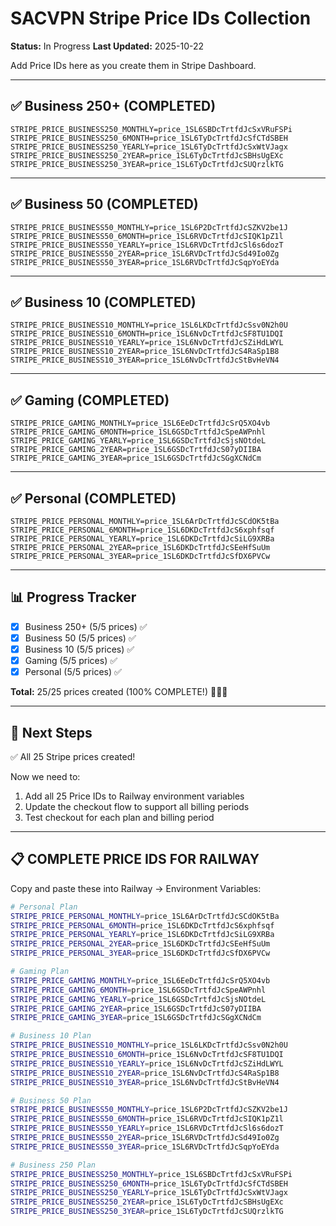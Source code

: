 # SACVPN Stripe Price IDs Collection

**Status:** In Progress
**Last Updated:** 2025-10-22

Add Price IDs here as you create them in Stripe Dashboard.

---

## ✅ Business 250+ (COMPLETED)

```
STRIPE_PRICE_BUSINESS250_MONTHLY=price_1SL6SBDcTrtfdJcSxVRuFSPi
STRIPE_PRICE_BUSINESS250_6MONTH=price_1SL6TyDcTrtfdJcSfCTdSBEH
STRIPE_PRICE_BUSINESS250_YEARLY=price_1SL6TyDcTrtfdJcSxWtVJagx
STRIPE_PRICE_BUSINESS250_2YEAR=price_1SL6TyDcTrtfdJcSBHsUgEXc
STRIPE_PRICE_BUSINESS250_3YEAR=price_1SL6TyDcTrtfdJcSUQrzlkTG
```

---

## ✅ Business 50 (COMPLETED)

```
STRIPE_PRICE_BUSINESS50_MONTHLY=price_1SL6P2DcTrtfdJcSZKV2be1J
STRIPE_PRICE_BUSINESS50_6MONTH=price_1SL6RVDcTrtfdJcSIQK1pZ1l
STRIPE_PRICE_BUSINESS50_YEARLY=price_1SL6RVDcTrtfdJcSl6s6dozT
STRIPE_PRICE_BUSINESS50_2YEAR=price_1SL6RVDcTrtfdJcSd49Io0Zg
STRIPE_PRICE_BUSINESS50_3YEAR=price_1SL6RVDcTrtfdJcSqpYoEYda
```

---

## ✅ Business 10 (COMPLETED)

```
STRIPE_PRICE_BUSINESS10_MONTHLY=price_1SL6LKDcTrtfdJcSsv0N2h0U
STRIPE_PRICE_BUSINESS10_6MONTH=price_1SL6NvDcTrtfdJcSF8TU1DQI
STRIPE_PRICE_BUSINESS10_YEARLY=price_1SL6NvDcTrtfdJcSZiHdLWYL
STRIPE_PRICE_BUSINESS10_2YEAR=price_1SL6NvDcTrtfdJcS4RaSp1B8
STRIPE_PRICE_BUSINESS10_3YEAR=price_1SL6NvDcTrtfdJcStBvHeVN4
```

---

## ✅ Gaming (COMPLETED)

```
STRIPE_PRICE_GAMING_MONTHLY=price_1SL6EeDcTrtfdJcSrQ5XO4vb
STRIPE_PRICE_GAMING_6MONTH=price_1SL6GSDcTrtfdJcSpeAWPnhl
STRIPE_PRICE_GAMING_YEARLY=price_1SL6GSDcTrtfdJcSjsNOtdeL
STRIPE_PRICE_GAMING_2YEAR=price_1SL6GSDcTrtfdJcS07yDIIBA
STRIPE_PRICE_GAMING_3YEAR=price_1SL6GSDcTrtfdJcSGgXCNdCm
```

---

## ✅ Personal (COMPLETED)

```
STRIPE_PRICE_PERSONAL_MONTHLY=price_1SL6ArDcTrtfdJcSCdOK5tBa
STRIPE_PRICE_PERSONAL_6MONTH=price_1SL6DKDcTrtfdJcS6xphfsqf
STRIPE_PRICE_PERSONAL_YEARLY=price_1SL6DKDcTrtfdJcSiLG9XRBa
STRIPE_PRICE_PERSONAL_2YEAR=price_1SL6DKDcTrtfdJcSEeHfSuUm
STRIPE_PRICE_PERSONAL_3YEAR=price_1SL6DKDcTrtfdJcSfDX6PVCw
```

---

## 📊 Progress Tracker

- [x] Business 250+ (5/5 prices) ✅
- [x] Business 50 (5/5 prices) ✅
- [x] Business 10 (5/5 prices) ✅
- [x] Gaming (5/5 prices) ✅
- [x] Personal (5/5 prices) ✅

**Total:** 25/25 prices created (100% COMPLETE!) 🎉🎉🎉

---

## 🎯 Next Steps

✅ All 25 Stripe prices created!

Now we need to:
1. Add all 25 Price IDs to Railway environment variables
2. Update the checkout flow to support all billing periods
3. Test checkout for each plan and billing period

---

## 📋 COMPLETE PRICE IDS FOR RAILWAY

Copy and paste these into Railway → Environment Variables:

```bash
# Personal Plan
STRIPE_PRICE_PERSONAL_MONTHLY=price_1SL6ArDcTrtfdJcSCdOK5tBa
STRIPE_PRICE_PERSONAL_6MONTH=price_1SL6DKDcTrtfdJcS6xphfsqf
STRIPE_PRICE_PERSONAL_YEARLY=price_1SL6DKDcTrtfdJcSiLG9XRBa
STRIPE_PRICE_PERSONAL_2YEAR=price_1SL6DKDcTrtfdJcSEeHfSuUm
STRIPE_PRICE_PERSONAL_3YEAR=price_1SL6DKDcTrtfdJcSfDX6PVCw

# Gaming Plan
STRIPE_PRICE_GAMING_MONTHLY=price_1SL6EeDcTrtfdJcSrQ5XO4vb
STRIPE_PRICE_GAMING_6MONTH=price_1SL6GSDcTrtfdJcSpeAWPnhl
STRIPE_PRICE_GAMING_YEARLY=price_1SL6GSDcTrtfdJcSjsNOtdeL
STRIPE_PRICE_GAMING_2YEAR=price_1SL6GSDcTrtfdJcS07yDIIBA
STRIPE_PRICE_GAMING_3YEAR=price_1SL6GSDcTrtfdJcSGgXCNdCm

# Business 10 Plan
STRIPE_PRICE_BUSINESS10_MONTHLY=price_1SL6LKDcTrtfdJcSsv0N2h0U
STRIPE_PRICE_BUSINESS10_6MONTH=price_1SL6NvDcTrtfdJcSF8TU1DQI
STRIPE_PRICE_BUSINESS10_YEARLY=price_1SL6NvDcTrtfdJcSZiHdLWYL
STRIPE_PRICE_BUSINESS10_2YEAR=price_1SL6NvDcTrtfdJcS4RaSp1B8
STRIPE_PRICE_BUSINESS10_3YEAR=price_1SL6NvDcTrtfdJcStBvHeVN4

# Business 50 Plan
STRIPE_PRICE_BUSINESS50_MONTHLY=price_1SL6P2DcTrtfdJcSZKV2be1J
STRIPE_PRICE_BUSINESS50_6MONTH=price_1SL6RVDcTrtfdJcSIQK1pZ1l
STRIPE_PRICE_BUSINESS50_YEARLY=price_1SL6RVDcTrtfdJcSl6s6dozT
STRIPE_PRICE_BUSINESS50_2YEAR=price_1SL6RVDcTrtfdJcSd49Io0Zg
STRIPE_PRICE_BUSINESS50_3YEAR=price_1SL6RVDcTrtfdJcSqpYoEYda

# Business 250 Plan
STRIPE_PRICE_BUSINESS250_MONTHLY=price_1SL6SBDcTrtfdJcSxVRuFSPi
STRIPE_PRICE_BUSINESS250_6MONTH=price_1SL6TyDcTrtfdJcSfCTdSBEH
STRIPE_PRICE_BUSINESS250_YEARLY=price_1SL6TyDcTrtfdJcSxWtVJagx
STRIPE_PRICE_BUSINESS250_2YEAR=price_1SL6TyDcTrtfdJcSBHsUgEXc
STRIPE_PRICE_BUSINESS250_3YEAR=price_1SL6TyDcTrtfdJcSUQrzlkTG
```
